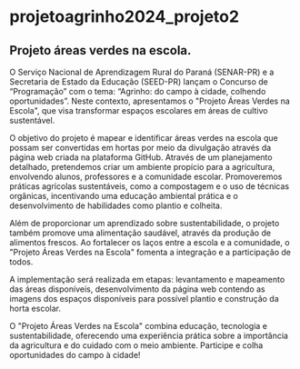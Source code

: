 # projetoagrinho2024_projeto2

## Projeto áreas verdes na escola. 

O Serviço Nacional de Aprendizagem Rural do Paraná (SENAR-PR) e a Secretaria de Estado da Educação (SEED-PR) lançam o Concurso de “Programação” com o tema: “Agrinho: do campo à cidade, colhendo oportunidades”. Neste contexto, apresentamos o "Projeto Áreas Verdes na Escola", que visa transformar espaços escolares em áreas de cultivo sustentável.

O objetivo do projeto é mapear e identificar áreas verdes na escola que possam ser convertidas em hortas por meio da divulgação através da página web criada na plataforma GitHub. Através de um planejamento detalhado, pretendemos criar um ambiente propício para a agricultura, envolvendo alunos, professores e a comunidade escolar. Promoveremos práticas agrícolas sustentáveis, como a compostagem e o uso de técnicas orgânicas, incentivando uma educação ambiental prática e o desenvolvimento de habilidades como plantio e colheita.

Além de proporcionar um aprendizado sobre sustentabilidade, o projeto também promove uma alimentação saudável, através da produção de alimentos frescos. Ao fortalecer os laços entre a escola e a comunidade, o "Projeto Áreas Verdes na Escola" fomenta a integração e a participação de todos.

A implementação será realizada em etapas: levantamento e mapeamento das áreas disponíveis, desenvolvimento da página web contendo as imagens dos espaços disponíveis para possível plantio e construção da horta escolar.

O "Projeto Áreas Verdes na Escola" combina educação, tecnologia e sustentabilidade, oferecendo uma experiência prática sobre a importância da agricultura e do cuidado com o meio ambiente. Participe e colha oportunidades do campo à cidade!
